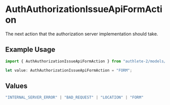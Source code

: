# AuthAuthorizationIssueApiFormAction

The next action that the authorization server implementation should take.

## Example Usage

```typescript
import { AuthAuthorizationIssueApiFormAction } from "authlete-2/models/operations";

let value: AuthAuthorizationIssueApiFormAction = "FORM";
```

## Values

```typescript
"INTERNAL_SERVER_ERROR" | "BAD_REQUEST" | "LOCATION" | "FORM"
```